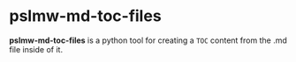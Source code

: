 # pslmw-md-toc-files

**pslmw-md-toc-files** is a python tool for creating a `TOC` content from the .md file inside of it.